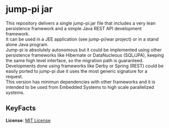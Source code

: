# jump-pi jar

This repository delivers a single jump-pi.jar file that includes a very lean persistence framework and a simple Java REST API development framework.  
It can be used in a JEE application (see jump-pi/war project) or in a stand alone Java program.  
Jump-pi is absolutely autonomous but it could be implemented using other persistence frameworks like Hibernate or DataNucleous (SQL/JPA), keeping the same high level interface, so the migration path is guaranteed. Developments done using frameworks like Derby or Spring (REST) could be easily ported to jump-pi due it uses the most generic signature for a request.  
This version has minimun dependencies with other frameworks and it is intended to be used from Embedded Systems to high scale parallelized systems.  
  
## KeyFacts  
__License__: [MIT License](https://tldrlegal.com/license/mit-license)

